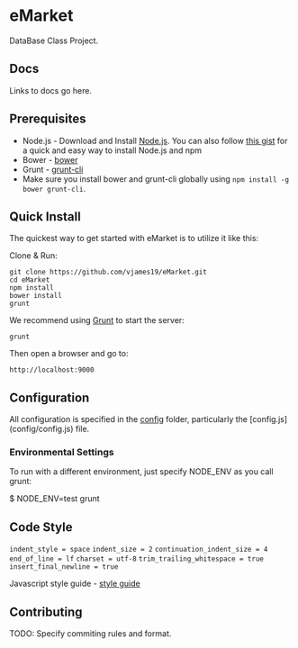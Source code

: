 # eMarket

DataBase Class Project.

## Docs
Links to docs go here.

## Prerequisites
* Node.js - Download and Install [Node.js](http://www.nodejs.org/download/). You can also follow [this gist](https://gist.github.com/isaacs/579814) for a quick and easy way to install Node.js and npm
* Bower - [bower](https://github.com/bower/bower)
* Grunt - [grunt-cli](http://gruntjs.com/getting-started)
* Make sure you install bower and grunt-cli globally using `npm install -g bower grunt-cli`.

## Quick Install

 The quickest way to get started with eMarket is to utilize it like this:

  Clone & Run:

    git clone https://github.com/vjames19/eMarket.git
    cd eMarket
    npm install
    bower install
    grunt

  We recommend using [Grunt](https://github.com/gruntjs/grunt-cli) to start the server:
    
    grunt
    
  Then open a browser and go to:

    http://localhost:9000

## Configuration
All configuration is specified in the [config](config/) folder, particularly the [config.js] 
(config/config.js) file.

### Environmental Settings
To run with a different environment, just specify NODE_ENV as you call grunt:

  $ NODE_ENV=test grunt

## Code Style
`indent_style = space`
`indent_size = 2`
`continuation_indent_size = 4`
`end_of_line = lf`
`charset = utf-8`
`trim_trailing_whitespace = true`
`insert_final_newline = true`

Javascript style guide - [style guide](http://google-styleguide.googlecode.com/svn/trunk/javascriptguide.xml)

## Contributing
TODO: Specify commiting rules and format.
